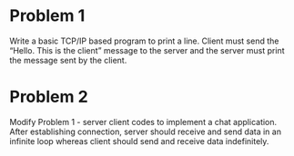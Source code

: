 # Problem 1

Write a basic TCP/IP based program to print a line. Client must send the “Hello. This is the client” message to the server and the server must print the message sent by the client.

# Problem 2

Modify Problem 1 - server client codes to implement a chat application. After establishing connection, server should receive and send data in an infinite loop whereas client should send and receive data indefinitely.